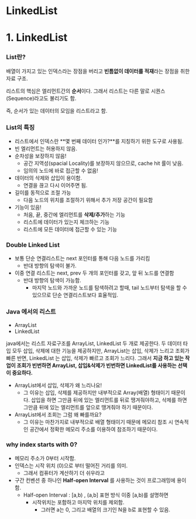 # LinkedList

# 1. LinkedList

### List란?

배열이 가지고 있는 인덱스라는 장점을 버리고 **빈틈없이 데이터를 적재**라는 장점을 취한 자료 구조.

리스트의 핵심은 엘리먼트간의 **순서**이다. 그래서 리스트는 다른 말로 시퀀스(Sequence)라고도 불리기도 함.

즉, 순서가 있는 데이터의 모임을 리스트라고 함.

### List의 특징

- 리스트에서 인덱스란 **몇 번째 데이터 인가?**를 지칭하기 위한 도구로 사용됨.
- 빈 엘리먼트는 허용하지 않음.
- 순차성을 보장하지 않음!
    - 공간 지역성(spacial Locality)를 보장하지 않으므로, cache hit 률이 낮음.
    - 임의의 노드에 바로 접근할 수 없음!
- 데이터의 삭제와 삽입이 용이함.
    - 연결을 끊고 다시 이어주면 됨.
- 길이를 동적으로 조절 가능
    - 다음 노드의 위치를 조절하기 위해서 추가 저장 공간이 필요함
- 기능이 있음!
    - 처음, 끝, 중간에 엘리먼트를 **삭제/추가**하는 기능
    - 리스트에 데이터가 있는지 체크하는 기능
    - 리스트에 모든 데이터에 접근할 수 있는 기능

### Double Linked List

- 보통 단순 연결리스트는 next 포인터를 통해 다음 노드를 가리킴
    - 반대 방향의 탐색이 불가.
- 이중 연결 리스트는 next, prev 두 개의 포인터를 갖고, 앞 뒤 노드를 연결함
    - 반대 방향의 탐색이 가능함.
        - 마지막 노드와 가까운 노드를 탐색하려고 할때, tail 노드부터 탐색을 할 수 있으므로 단순 연결리스트보다 효율적임.

### Java 에서의 리스트

- ArrayList
- LinkedList

java에서는 리스트 자료구조를 ArrayList, LinkedList 두 개로 제공한다. 두 데이터 타입 모두 삽입, 삭제에 대한 기능을 제공하지만, ArrayList는 삽입, 삭제가 느리고 조회가 빠른 반면, LinkedList 는 삽입, 삭제가 빠르고 조회가 느리다. 그래서 **지금 하고 있는 작업이 조회가 빈번하면 ArrayList, 삽입&삭제가 빈번하면 LinkedList를 사용하는 선택이 중요하다.**

- ArrayList에서 삽입, 삭제가 왜 느리나요!
    - 그 이유는 삽입, 삭제를 제공하지만 내부적으로 Array(배열) 형태이기 때문이다. 삽입을 하면 그만큼 뒤에 있는 엘리먼트를 뒤로 땡겨줘야하고, 삭제를 하면 그만큼 뒤에 있는 엘리먼트를 앞으로 땡겨줘야 하기 때문이다.
- ArrayList에서 조회는 그럼 왜 빠를까요?
    - 그 이유는 마찬가지로 내부적으로 배열 형태이기 때문에 메모리 참조 시 연속적인 공간에서 정확한 메모리 주소를 이용하여 참조하기 때문이다.

### why index starts with 0?

- 메모리 주소가 0부터 시작함.
- 인덱스는 시작 위치 (0)으로 부터 떨어진 거리를 의미.
    - 그래서 컴퓨터가 계산하기 더 쉬우라고
- 구간 컨벤션 중 하나인 **Half-open Interval** 를 사용하는 것이 프로그래밍에 용이함.
    - Half-open Interval : [a,b) , (a,b] 표현 방식 이중 [a,b)를 설명하면
        - 시작위치는 포함하고 마지막 위치를 제외함.
            - 그러면 a는 0, 그리고 배열의 크기인 N을 b로 표현할 수 있음.